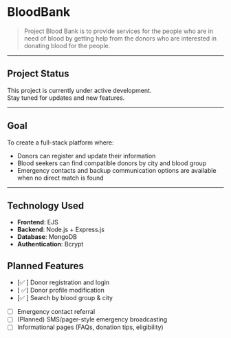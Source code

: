 # BloodBank

> Project Blood Bank is to provide services for the people who are in
> need of blood by getting help from the donors who are interested in donating blood
> for the people.

---

## Project Status

This project is currently under active development.  
Stay tuned for updates and new features.

---

## Goal

To create a full-stack platform where:

- Donors can register and update their information
- Blood seekers can find compatible donors by city and blood group
- Emergency contacts and backup communication options are available when no direct match is found

---

## Technology Used

- **Frontend**: EJS
- **Backend**: Node.js + Express.js
- **Database**: MongoDB
- **Authentication**: Bcrypt

## Planned Features

- [✅ ] Donor registration and login
- [ ✅] Donor profile modification
- [✅ ] Search by blood group & city
- [ ] Emergency contact referral
- [ ] (Planned) SMS/pager-style emergency broadcasting
- [ ] Informational pages (FAQs, donation tips, eligibility)
